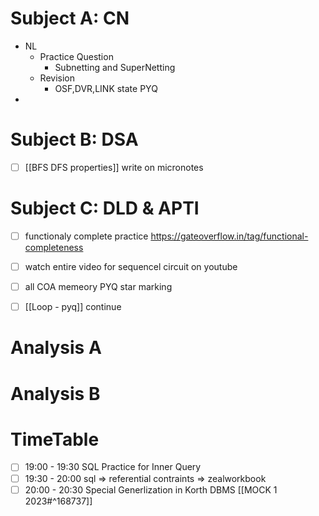 # Subject A: CN
- NL
	- Practice Question
		- Subnetting and SuperNetting
	- Revision
		- OSF,DVR,LINK state PYQ
- 
      
# Subject B: DSA
- [ ] [[BFS DFS properties]] write on micronotes


# Subject C: DLD & APTI
- [ ] functionaly complete practice https://gateoverflow.in/tag/functional-completeness
- [ ] watch entire video for sequencel circuit on youtube
- [ ] all COA memeory PYQ star marking
- [ ] [[Loop - pyq]] continue


# Analysis A

# Analysis B


# TimeTable 
- [ ] 19:00 - 19:30 SQL Practice for Inner Query
- [ ] 19:30 - 20:00 sql => referential contraints => zealworkbook
- [ ] 20:00 - 20:30 Special Generlization in Korth DBMS [[MOCK 1 2023#^168737]]
